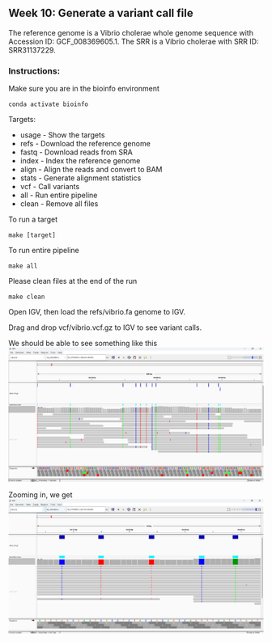 ## Week 10: Generate a variant call file

The reference genome is a Vibrio cholerae whole genome sequence with Accession ID: GCF_008369605.1. The SRR is a Vibrio cholerae with SRR ID: SRR31137229. 

### Instructions:
Make sure you are in the bioinfo environment
```
conda activate bioinfo
```

Targets:
- usage - Show the targets
- refs  - Download the reference genome
- fastq - Download reads from SRA
- index - Index the reference genome
- align - Align the reads and convert to BAM
- stats - Generate alignment statistics
- vcf   - Call variants
- all   - Run entire pipeline
- clean - Remove all files

To run a target
```
make [target]
```

To run entire pipeline
```
make all
```

Please clean files at the end of the run
```
make clean
```

Open IGV, then load the refs/vibrio.fa genome to IGV.

Drag and drop vcf/vibrio.vcf.gz to IGV to see variant calls.

We should be able to see something like this
![](images/1.png)

Zooming in, we get
![](images/2.png)
